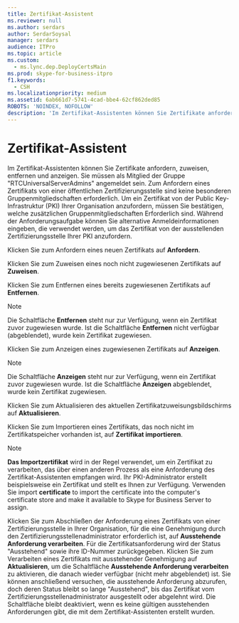 ```yaml
---
title: Zertifikat-Assistent
ms.reviewer: null
ms.author: serdars
author: SerdarSoysal
manager: serdars
audience: ITPro
ms.topic: article
ms.custom:
  - ms.lync.dep.DeployCertsMain
ms.prod: skype-for-business-itpro
f1.keywords:
  - CSH
ms.localizationpriority: medium
ms.assetid: 6ab661d7-5741-4cad-bbe4-62cf862ded85
ROBOTS: 'NOINDEX, NOFOLLOW'
description: 'Im Zertifikat-Assistenten können Sie Zertifikate anfordern, zuweisen, entfernen und anzeigen. Sie müssen als Mitglied der Gruppe "RTCUniversalServerAdmins" angemeldet sein. Zum Anfordern eines Zertifikats von einer öffentlichen Zertifizierungsstelle sind keine besonderen Gruppenmitgliedschaften erforderlich. Um ein Zertifikat von der Public Key-Infrastruktur (PKI) Ihrer Organisation anzufordern, müssen Sie bestätigen, welche zusätzlichen Gruppenmitgliedschaften Erforderlich sind. Während der Anforderungsaufgabe können Sie alternative Anmeldeinformationen eingeben, die verwendet werden, um das Zertifikat von der ausstellenden Zertifizierungsstelle Ihrer PKI anzufordern.'
---
```


# <a name="certificate-wizard"></a>Zertifikat-Assistent
 
Im Zertifikat-Assistenten können Sie Zertifikate anfordern, zuweisen, entfernen und anzeigen. Sie müssen als Mitglied der Gruppe "RTCUniversalServerAdmins" angemeldet sein. Zum Anfordern eines Zertifikats von einer öffentlichen Zertifizierungsstelle sind keine besonderen Gruppenmitgliedschaften erforderlich. Um ein Zertifikat von der Public Key-Infrastruktur (PKI) Ihrer Organisation anzufordern, müssen Sie bestätigen, welche zusätzlichen Gruppenmitgliedschaften Erforderlich sind. Während der Anforderungsaufgabe können Sie alternative Anmeldeinformationen eingeben, die verwendet werden, um das Zertifikat von der ausstellenden Zertifizierungsstelle Ihrer PKI anzufordern.
  
Klicken Sie zum Anfordern eines neuen Zertifikats auf **Anfordern**.
  
Klicken Sie zum Zuweisen eines noch nicht zugewiesenen Zertifikats auf **Zuweisen**.
  
Klicken Sie zum Entfernen eines bereits zugewiesenen Zertifikats auf **Entfernen**.
  
> [!NOTE]
> Die Schaltfläche **Entfernen** steht nur zur Verfügung, wenn ein Zertifikat zuvor zugewiesen wurde. Ist die Schaltfläche **Entfernen** nicht verfügbar (abgeblendet), wurde kein Zertifikat zugewiesen.
  
Klicken Sie zum Anzeigen eines zugewiesenen Zertifikats auf **Anzeigen**.
  
> [!NOTE]
> Die Schaltfläche **Anzeigen** steht nur zur Verfügung, wenn ein Zertifikat zuvor zugewiesen wurde. Ist die Schaltfläche **Anzeigen** abgeblendet, wurde kein Zertifikat zugewiesen.
  
Klicken Sie zum Aktualisieren des aktuellen Zertifikatzuweisungsbildschirms auf **Aktualisieren**.
  
Klicken Sie zum Importieren eines Zertifikats, das noch nicht im Zertifikatspeicher vorhanden ist, auf **Zertifikat importieren**.
  
> [!NOTE]
> **Das Importzertifikat** wird in der Regel verwendet, um ein Zertifikat zu verarbeiten, das über einen anderen Prozess als eine Anforderung des Zertifikat-Assistenten empfangen wird. Ihr PKI-Administrator erstellt beispielsweise ein Zertifikat und stellt es Ihnen zur Verfügung. Verwenden Sie import **certificate** to import the certificate into the computer's certificate store and make it available to Skype for Business Server to assign.
  
Klicken Sie zum Abschließen der Anforderung eines Zertifikats von einer Zertifizierungsstelle in Ihrer Organisation, für die eine Genehmigung durch den Zertifizierungsstellenadministrator erforderlich ist, auf **Ausstehende Anforderung verarbeiten**. Für die Zertifikatsanforderung wird der Status "Ausstehend" sowie ihre ID-Nummer zurückgegeben. Klicken Sie zum Verarbeiten eines Zertifikats mit ausstehender Genehmigung auf **Aktualisieren**, um die Schaltfläche **Ausstehende Anforderung verarbeiten** zu aktivieren, die danach wieder verfügbar (nicht mehr abgeblendet) ist. Sie können anschließend versuchen, die ausstehende Anforderung abzurufen, doch deren Status bleibt so lange "Ausstehend", bis das Zertifikat vom Zertifizierungsstellenadministrator ausgestellt oder abgelehnt wird. Die Schaltfläche bleibt deaktiviert, wenn es keine gültigen ausstehenden Anforderungen gibt, die mit dem Zertifikat-Assistenten erstellt wurden.
  

